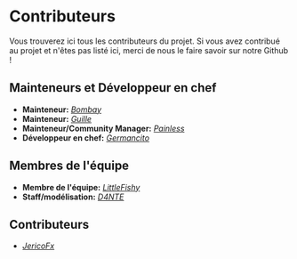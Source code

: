 # Contributeurs
Vous trouverez ici tous les contributeurs du projet. Si vous avez contribué au projet et n'êtes pas listé ici, merci de nous le faire savoir sur notre Github !

## Mainteneurs et Développeur en chef
- **Mainteneur:** [*Bombay*](https://github.com/BombayV)
- **Mainteneur:** [*Guille*](https://github.com/guillerp8)
- **Mainteneur/Community Manager:** [*Painless*](https://github.com/Pa1nless)
- **Développeur en chef:** [*Germancito*](https://github.com/Germancitoz)

## Membres de l'équipe
- **Membre de l'équipe:** [*LittleFishy*](https://github.com/LittleFishyy)
- **Staff/modélisation:** [*D4NTE*](https://github.com/D4NTE-4LEX)

## Contributeurs
- [*JericoFx*](https://github.com/JericoFX)
